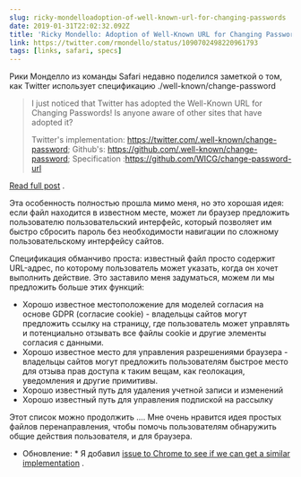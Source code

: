 ```yaml
---
slug: ricky-mondelloadoption-of-well-known-url-for-changing-passwords
date: 2019-01-31T22:02:32.092Z
title: 'Ricky Mondello: Adoption of Well-Known URL for Changing Passwords'
link: https://twitter.com/rmondello/status/1090702498220961793
tags: [links, safari, specs]
---
```

Рики Монделло из команды Safari недавно поделился заметкой о том, как Twitter использует спецификацию ./well-known/change-password

> I just noticed that Twitter has adopted the Well-Known URL for Changing Passwords! Is anyone aware of other sites that have adopted it?
> 
> Twitter's implementation: https://twitter.com/.well-known/change-password;
> Github's: https://github.com/.well-known/change-password;
> Specification :https://github.com/WICG/change-password-url

[Read full post](https://twitter.com/rmondello/status/1090702498220961793) .

Эта особенность полностью прошла мимо меня, но это хорошая идея: если файл находится в известном месте, может ли браузер предложить пользователю пользовательский интерфейс, который позволяет им быстро сбросить пароль без необходимости навигации по сложному пользовательскому интерфейсу сайтов.

Спецификация обманчиво проста: известный файл просто содержит URL-адрес, по которому пользователь может указать, когда он хочет выполнить действие. Это заставило меня задуматься, можем ли мы предложить больше этих функций:

* Хорошо известное местоположение для моделей согласия на основе GDPR (согласие cookie) - владельцы сайтов могут предложить ссылку на страницу, где пользователь может управлять и потенциально отзывать все файлы cookie и другие элементы согласия с данными.
* Хорошо известное место для управления разрешениями браузера - владельцы сайтов могут предложить пользователям быстрое место для отзыва прав доступа к таким вещам, как геолокация, уведомления и другие примитивы.
* Хорошо известный путь для удаления учетной записи и изменений
* Хорошо известный путь для управления подпиской на рассылку

Этот список можно продолжить .... Мне очень нравится идея простых файлов перенаправления, чтобы помочь пользователям обнаружить общие действия пользователя, и для браузера.

* Обновление: * Я добавил [issue to Chrome to see if we can get a similar implementation](https://bugs.chromium.org/p/chromium/issues/detail?id=927473) .